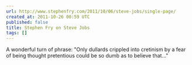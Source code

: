 ```yaml
---
url: http://www.stephenfry.com/2011/10/06/steve-jobs/single-page/
created_at: 2011-10-26 00:59 UTC
published: false
title: Stephen Fry on Steve Jobs
tags: []
---
```


A wonderful turn of phrase: "Only dullards crippled into cretinism by a fear of being thought pretentious could be so dumb as to believe that..."
